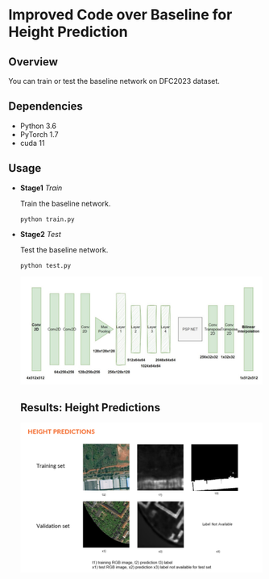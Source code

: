 # Improved Code over Baseline for Height Prediction

## Overview
You can train or test the baseline network on DFC2023 dataset.

## Dependencies
- Python 3.6
- PyTorch 1.7
- cuda 11


## Usage
- **Stage1** *Train*

  Train the baseline network.

  ```
  python train.py
  ```

- **Stage2** *Test*

  Test the baseline network.
  ```
  python test.py
  ```




  <img src="images/Model_Picture1.jpg" alt="Alt text" title="Model sketch">

 
  ## Results: Height Predictions
  <img src="images/height_predictions.png" alt="Alt text" title="Model sketch">
            

